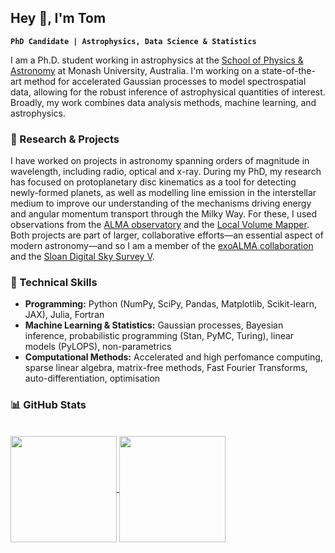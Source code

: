 ## Hey 👋, I'm Tom

**`PhD Candidate | Astrophysics, Data Science & Statistics`**

I am a Ph.D. student working in astrophysics at the [School of Physics & Astronomy](https://github.com/Monash-University-Physics-Astronomy) at Monash University, Australia.
I'm working on a state-of-the-art method for accelerated Gaussian processes to model spectrospatial data, allowing for the robust inference of astrophysical quantities of interest.
Broadly, my work combines data analysis methods, machine learning, and astrophysics.

### 🔭 Research & Projects 

I have worked on projects in astronomy spanning orders of magnitude in wavelength, including radio, optical and x-ray. During my PhD, my research has focused on protoplanetary disc kinematics as a tool for detecting newly-formed planets, as well as modelling line emission in the interstellar medium to improve our understanding of the mechanisms driving energy and angular momentum transport through the Milky Way. For these, I used observations from the [ALMA observatory](https://www.almaobservatory.org/en/home/) and the [Local Volume Mapper](https://www.sdss.org/dr18/lvm/about/). Both projects are part of larger, collaborative efforts—an essential aspect of modern astronomy—and so I am a member of the [exoALMA collaboration](https://www.exoalma.com/) and the [Sloan Digital Sky Survey V](https://www.sdss.org/).

### 🔧 Technical Skills  
- **Programming:** Python (NumPy, SciPy, Pandas, Matplotlib, Scikit-learn, JAX), Julia, Fortran
- **Machine Learning & Statistics:** Gaussian processes, Bayesian inference, probabilistic programming (Stan, PyMC, Turing), linear models (PyLOPS), non-parametrics
- **Computational Methods:** Accelerated and high perfomance computing, sparse linear algebra, matrix-free methods, Fast Fourier Transforms, auto-differentiation, optimisation
<!---
Put a highlights section here eventually
-->
### 📊 GitHub Stats  

<br>

<a href="https://github.com/anuraghazra/github-readme-stats">
  <img height=170 align="center" src="https://github-readme-stats.vercel.app/api?username=tomhilder&show_icons=true&theme=github_dark&hide_title=True&hide_border=false" />
</a>
<a href="https://github.com/anuraghazra/github-readme-stats">
  <img height=170 align="center" src="https://github-readme-stats.vercel.app/api/top-langs/?username=tomhilder&layout=donut&theme=github_dark&size_weight=0.0&count_weight=1&hide_title=True&hide_border=false&hide=TeX" />
</a>

<!---
TomHilder/TomHilder is a ✨ special ✨ repository because its `README.md` (this file) appears on your GitHub profile.
You can click the Preview link to take a look at your changes.
--->
